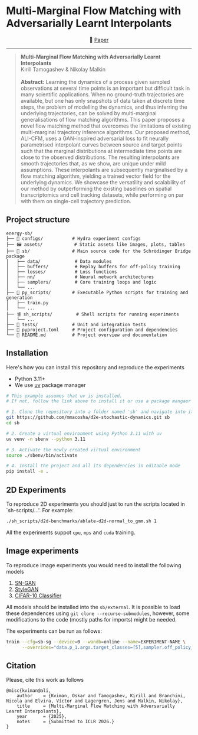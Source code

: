 # Multi-Marginal Flow Matching with Adversarially Learnt Interpolants

<p align="center">
    📃 <a href="https://arxiv.org/abs/" target="_blank">Paper</a>  <br>
</p>

<!-- <p align="center">
  <img src="assets/d2e_cifar10_main.png" alt="Project Screenshot/Logo" width="700"/>
</p> -->

---
> **Multi-Marginal Flow Matching with Adversarially Learnt Interpolants**<br>
> Kirill Tamogashev & Nikolay Malkin<br><br>
>**Abstract:** Learning the dynamics of a process given sampled observations at several time points is an important but difficult task in many scientific applications. When no ground-truth trajectories are available, but one has only snapshots of data taken at discrete time steps, the problem of modelling the dynamics, and thus inferring the underlying trajectories, can be solved by multi-marginal generalisations of flow matching algorithms. This paper proposes a novel flow matching method that overcomes the limitations of existing multi-marginal trajectory inference algorithms. Our proposed method, ALI-CFM, uses a GAN-inspired adversarial loss to fit neurally parametrised interpolant curves between source and target points such that the marginal distributions at intermediate time points are close to the observed distributions. The resulting interpolants are smooth trajectories that, as we show, are unique under mild assumptions.  These interpolants are subsequently marginalised by a flow matching algorithm, yielding a trained vector field for the underlying dynamics. We showcase the versatility and scalability of our method by outperforming the existing baselines on spatial transcriptomics and cell tracking datasets, while performing on par with them on single-cell trajectory prediction.

## Project structure
```
energy-sb/
├── 📜 configs/           # Hydra experiment configs
├── 🖼️ assets/            # Static assets like images, plots, tables
├── 🐍 sb/                # Main source code for the Schrödinger Bridge package
│   ├── data/             # Data modules
│   ├── buffers/          # Replay buffers for off-policy training
│   ├── losses/           # Loss functions
│   ├── nn/               # Neural network architectures
│   ├── samplers/         # Core training loops and logic
│   └── ...
├── 🚀 py_scripts/        # Executable Python scripts for training and generation
│   ├── train.py
│   └── ...
├── 셸 sh_scripts/         # Shell scripts for running experiments
│   └── ...
├── 🧪 tests/             # Unit and integration tests
├── 📄 pyproject.toml     # Project configuration and dependencies
└── 📖 README.md          # Project overview and documentation
```


## Installation

Here's how you can install this repository and reproduce the experiments

* Python 3.11+
* We use [uv](https://docs.astral.sh/uv/) package manager

```bash
# This example assumes that uv is installed. 
# If not, follow the link above to install it or use a package mangaer of your choice.

# 1. Clone the repository into a folder named 'sb' and navigate into it
git https://github.com/mmacosha/d2e-stochastic-dynamics.git sb
cd sb

# 2. Create a virtual environment using Python 3.11 with uv
uv venv -n sbenv --python 3.11

# 3. Activate the newly created virtual environment
source ./sbenv/bin/activate

# 4. Install the project and all its dependencies in editable mode
pip install -e .
```

## 2D Experiments
To reproduce 2D experiments you should just to run the scripts located in `sh-scripts/...'. For example:
```bash
./sh_scripts/d2d-benchmarks/ablate-d2d-normal_to_gmm.sh 1
```
All the experiments suppot `cpu`, `mps` and `cuda` training.

## Image experiments
To reproduce image experiments you would need to install the following models
1. [SN-GAN](https://github.com/GongXinyuu/sngan.pytorch)
2. [StyleGAN](https://github.com/NVlabs/stylegan3)
3. [CIFAR-10 Classifier](https://github.com/huyvnphan/PyTorch_CIFAR10)
<!-- 4. [CelebA Classifier]() -->

All models should be installed into the `sb/external`. It is possible to load these dependences using 
`git clone --recurse-submodules`, however, some modifications to the code (mostly paths for imports) might be needed.

The experiments can be run as follows: 
```bash
train --cfg=sb-sg --device=0 --wandb=online --name=EXPERIMENT-NAME \
      --overrides="data.p_1.args.target_classes=[5],sampler.off_policy_fraction=0.8"
```

## Citation
Please, cite this work as follows
```
@misc{kviman@ali,
    author    = {Kviman, Oskar and Tamogashev, Kirill and Branchini, Nicola and Elvira, Víctor and Lagergren, Jens and Malkin, Nikolay},
    title     = {Multi-Marginal Flow Matching with Adversarially Learnt Interpolants},
    year      = {2025},
    notes     = {Submitted to ICLR 2026.}
}
```
